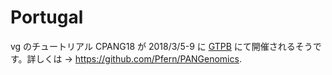 # Portugal

vg のチュートリアル CPANG18 が 2018/3/5-9 に [GTPB](http://gtpb.igc.gulbenkian.pt/bicourses/index.html) にて開催されるそうです。詳しくは →  https://github.com/Pfern/PANGenomics.


